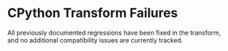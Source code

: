 # CPython Transform Failures

All previously documented regressions have been fixed in the transform, and no
additional compatibility issues are currently tracked.
